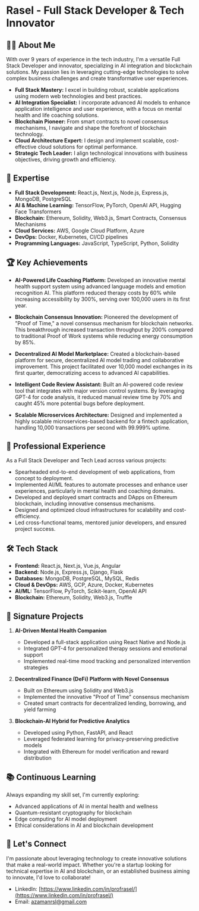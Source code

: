 # Rasel - Full Stack Developer & Tech Innovator

## 👨‍💻 About Me

With over 9 years of experience in the tech industry, I'm a versatile Full Stack Developer and innovator, specializing in AI integration and blockchain solutions. My passion lies in leveraging cutting-edge technologies to solve complex business challenges and create transformative user experiences.

- **Full Stack Mastery:** I excel in building robust, scalable applications using modern web technologies and best practices.
- **AI Integration Specialist:** I incorporate advanced AI models to enhance application intelligence and user experience, with a focus on mental health and life coaching solutions.
- **Blockchain Pioneer:** From smart contracts to novel consensus mechanisms, I navigate and shape the forefront of blockchain technology.
- **Cloud Architecture Expert:** I design and implement scalable, cost-effective cloud solutions for optimal performance.
- **Strategic Tech Leader:** I align technological innovations with business objectives, driving growth and efficiency.

## 🚀 Expertise

- **Full Stack Development:** React.js, Next.js, Node.js, Express.js, MongoDB, PostgreSQL
- **AI & Machine Learning:** TensorFlow, PyTorch, OpenAI API, Hugging Face Transformers
- **Blockchain:** Ethereum, Solidity, Web3.js, Smart Contracts, Consensus Mechanisms
- **Cloud Services:** AWS, Google Cloud Platform, Azure
- **DevOps:** Docker, Kubernetes, CI/CD pipelines
- **Programming Languages:** JavaScript, TypeScript, Python, Solidity

## 🏆 Key Achievements

- **AI-Powered Life Coaching Platform:** Developed an innovative mental health support system using advanced language models and emotion recognition AI. This platform reduced therapy costs by 60% while increasing accessibility by 300%, serving over 100,000 users in its first year.

- **Blockchain Consensus Innovation:** Pioneered the development of "Proof of Time," a novel consensus mechanism for blockchain networks. This breakthrough increased transaction throughput by 200% compared to traditional Proof of Work systems while reducing energy consumption by 85%.

- **Decentralized AI Model Marketplace:** Created a blockchain-based platform for secure, decentralized AI model trading and collaborative improvement. This project facilitated over 10,000 model exchanges in its first quarter, democratizing access to advanced AI capabilities.

- **Intelligent Code Review Assistant:** Built an AI-powered code review tool that integrates with major version control systems. By leveraging GPT-4 for code analysis, it reduced manual review time by 70% and caught 45% more potential bugs before deployment.

- **Scalable Microservices Architecture:** Designed and implemented a highly scalable microservices-based backend for a fintech application, handling 10,000 transactions per second with 99.999% uptime.

## 💼 Professional Experience

As a Full Stack Developer and Tech Lead across various projects:

- Spearheaded end-to-end development of web applications, from concept to deployment.
- Implemented AI/ML features to automate processes and enhance user experiences, particularly in mental health and coaching domains.
- Developed and deployed smart contracts and DApps on Ethereum blockchain, including innovative consensus mechanisms.
- Designed and optimized cloud infrastructures for scalability and cost-efficiency.
- Led cross-functional teams, mentored junior developers, and ensured project success.

## 🛠️ Tech Stack

- **Frontend:** React.js, Next.js, Vue.js, Angular
- **Backend:** Node.js, Express.js, Django, Flask
- **Databases:** MongoDB, PostgreSQL, MySQL, Redis
- **Cloud & DevOps:** AWS, GCP, Azure, Docker, Kubernetes
- **AI/ML:** TensorFlow, PyTorch, Scikit-learn, OpenAI API
- **Blockchain:** Ethereum, Solidity, Web3.js, Truffle

## 🌟 Signature Projects

1. **AI-Driven Mental Health Companion**
   - Developed a full-stack application using React Native and Node.js
   - Integrated GPT-4 for personalized therapy sessions and emotional support
   - Implemented real-time mood tracking and personalized intervention strategies

2. **Decentralized Finance (DeFi) Platform with Novel Consensus**
   - Built on Ethereum using Solidity and Web3.js
   - Implemented the innovative "Proof of Time" consensus mechanism
   - Created smart contracts for decentralized lending, borrowing, and yield farming

3. **Blockchain-AI Hybrid for Predictive Analytics**
   - Developed using Python, FastAPI, and React
   - Leveraged federated learning for privacy-preserving predictive models
   - Integrated with Ethereum for model verification and reward distribution

## 📚 Continuous Learning

Always expanding my skill set, I'm currently exploring:
- Advanced applications of AI in mental health and wellness
- Quantum-resistant cryptography for blockchain
- Edge computing for AI model deployment
- Ethical considerations in AI and blockchain development

## 🤝 Let's Connect

I'm passionate about leveraging technology to create innovative solutions that make a real-world impact. Whether you're a startup looking for technical expertise in AI and blockchain, or an established business aiming to innovate, I'd love to collaborate!

- LinkedIn: [https://www.linkedin.com/in/profrasel/](https://www.linkedin.com/in/profrasel/)
- Email: azamanrsl@gmail.com
